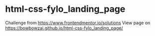 # html-css-fylo_landing_page
Challenge from https://www.frontendmentor.io/solutions
View page on https://bowbowzai.github.io/html-css-fylo_landing_page/
